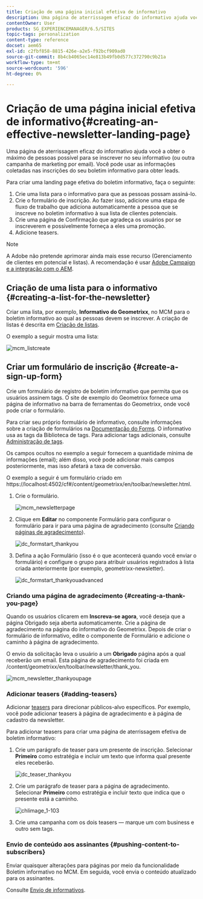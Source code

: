 ```yaml
---
title: Criação de uma página inicial efetiva de informativo
description: Uma página de aterrissagem eficaz do informativo ajuda você a obter o máximo de pessoas possível para se inscrever no seu informativo (ou outra campanha de marketing por email). Você pode usar as informações coletadas nas inscrições do seu boletim informativo para obter leads.
contentOwner: User
products: SG_EXPERIENCEMANAGER/6.5/SITES
topic-tags: personalization
content-type: reference
docset: aem65
exl-id: c2fbf858-8815-426e-a2e5-f92bcf909ad0
source-git-commit: 8b4cb4065ec14e813b49fb0d577c372790c9b21a
workflow-type: tm+mt
source-wordcount: '596'
ht-degree: 0%

---
```


# Criação de uma página inicial efetiva de informativo{#creating-an-effective-newsletter-landing-page}

Uma página de aterrissagem eficaz do informativo ajuda você a obter o máximo de pessoas possível para se inscrever no seu informativo (ou outra campanha de marketing por email). Você pode usar as informações coletadas nas inscrições do seu boletim informativo para obter leads.

Para criar uma landing page efetiva do boletim informativo, faça o seguinte:

1. Crie uma lista para o informativo para que as pessoas possam assiná-lo.
1. Crie o formulário de inscrição. Ao fazer isso, adicione uma etapa de fluxo de trabalho que adiciona automaticamente a pessoa que se inscreve no boletim informativo à sua lista de clientes potenciais.
1. Crie uma página de Confirmação que agradeça os usuários por se inscreverem e possivelmente forneça a eles uma promoção.
1. Adicione teasers.

>[!NOTE]
>
>A Adobe não pretende aprimorar ainda mais esse recurso (Gerenciamento de clientes em potencial e listas).
>A recomendação é usar [Adobe Campaign e a integração com o AEM](/help/sites-administering/campaign.md).

## Criação de uma lista para o informativo {#creating-a-list-for-the-newsletter}

Criar uma lista, por exemplo, **Informativo do Geometrixx**, no MCM para o boletim informativo ao qual as pessoas devem se inscrever. A criação de listas é descrita em [Criação de listas](/help/sites-classic-ui-authoring/classic-personalization-campaigns.md#creatingnewlists).

O exemplo a seguir mostra uma lista:

![mcm_listcreate](assets/mcm_listcreate.png)

## Criar um formulário de inscrição {#create-a-sign-up-form}

Crie um formulário de registro de boletim informativo que permita que os usuários assinem tags. O site de exemplo do Geometrixx fornece uma página de informativo na barra de ferramentas do Geometrixx, onde você pode criar o formulário.

Para criar seu próprio formulário de informativo, consulte informações sobre a criação de formulários na [Documentação do Forms](/help/sites-authoring/default-components.md#form). O informativo usa as tags da Biblioteca de tags. Para adicionar tags adicionais, consulte [Administração de tags](/help/sites-authoring/tags.md#tagadministration).

Os campos ocultos no exemplo a seguir fornecem a quantidade mínima de informações (email); além disso, você pode adicionar mais campos posteriormente, mas isso afetará a taxa de conversão.

O exemplo a seguir é um formulário criado em https://localhost:4502/cf#/content/geometrixx/en/toolbar/newsletter.html.

1. Crie o formulário.

   ![mcm_newsletterpage](assets/mcm_newsletterpage.png)

1. Clique em **Editar** no componente Formulário para configurar o formulário para ir para uma página de agradecimento (consulte [Criando páginas de agradecimento](#creating-a-thank-you-page)).

   ![dc_formstart_thankyou](assets/dc_formstart_thankyou.png)

1. Defina a ação Formulário (isso é o que acontecerá quando você enviar o formulário) e configure o grupo para atribuir usuários registrados à lista criada anteriormente (por exemplo, geometrixx-newsletter).

   ![dc_formstart_thankyouadvanced](assets/dc_formstart_thankyouadvanced.png)

### Criando uma página de agradecimento {#creating-a-thank-you-page}

Quando os usuários clicarem em **Inscreva-se agora**, você deseja que a página Obrigado seja aberta automaticamente. Crie a página de agradecimento na página do informativo do Geometrixx. Depois de criar o formulário de informativo, edite o componente de Formulário e adicione o caminho à página de agradecimento.

O envio da solicitação leva o usuário a um **Obrigado** página após a qual receberão um email. Esta página de agradecimento foi criada em /content/geometrixx/en/toolbar/newsletter/thank_you.

![mcm_newsletter_thankyoupage](assets/mcm_newsletter_thankyoupage.png)

### Adicionar teasers {#adding-teasers}

Adicionar [teasers](/help/sites-classic-ui-authoring/classic-personalization-campaigns.md#teasers) para direcionar públicos-alvo específicos. Por exemplo, você pode adicionar teasers à página de agradecimento e à página de cadastro da newsletter.

Para adicionar teasers para criar uma página de aterrissagem efetiva de boletim informativo:

1. Crie um parágrafo de teaser para um presente de inscrição. Selecionar **Primeiro** como estratégia e incluir um texto que informa qual presente eles receberão.

   ![dc_teaser_thankyou](assets/dc_teaser_thankyou.png)

1. Crie um parágrafo de teaser para a página de agradecimento. Selecionar **Primeiro** como estratégia e incluir texto que indica que o presente está a caminho.

   ![chlimage_1-103](assets/chlimage_1-103.png)

1. Crie uma campanha com os dois teasers — marque um com business e outro sem tags.

### Envio de conteúdo aos assinantes {#pushing-content-to-subscribers}

Enviar quaisquer alterações para páginas por meio da funcionalidade Boletim informativo no MCM. Em seguida, você envia o conteúdo atualizado para os assinantes.

Consulte [Envio de informativos](/help/sites-classic-ui-authoring/classic-personalization-campaigns.md#newsletters).
